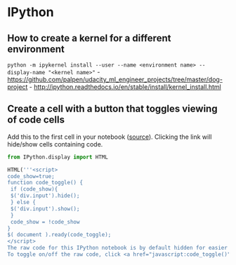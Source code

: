 # IPython

## How to create a kernel for a different environment
`python -m ipykernel install --user --name <environment name> --display-name "<kernel name>"`
    - https://github.com/palpen/udacity_ml_engineer_projects/tree/master/dog-project
    - http://ipython.readthedocs.io/en/stable/install/kernel_install.html

## Create a cell with a button that toggles viewing of code cells
Add this to the first cell in your notebook ([source](http://blog.nextgenetics.net/?e=102)). Clicking the link will hide/show cells containing code.

```python
from IPython.display import HTML

HTML('''<script>
code_show=true; 
function code_toggle() {
 if (code_show){
 $('div.input').hide();
 } else {
 $('div.input').show();
 }
 code_show = !code_show
} 
$( document ).ready(code_toggle);
</script>
The raw code for this IPython notebook is by default hidden for easier reading.
To toggle on/off the raw code, click <a href="javascript:code_toggle()">here</a>.''')
```
